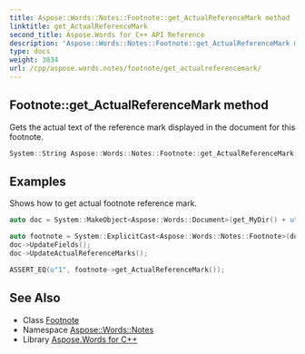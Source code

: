 ```yaml
---
title: Aspose::Words::Notes::Footnote::get_ActualReferenceMark method
linktitle: get_ActualReferenceMark
second_title: Aspose.Words for C++ API Reference
description: 'Aspose::Words::Notes::Footnote::get_ActualReferenceMark method. Gets the actual text of the reference mark displayed in the document for this footnote in C++.'
type: docs
weight: 3834
url: /cpp/aspose.words.notes/footnote/get_actualreferencemark/
---
```

## Footnote::get_ActualReferenceMark method


Gets the actual text of the reference mark displayed in the document for this footnote.

```cpp
System::String Aspose::Words::Notes::Footnote::get_ActualReferenceMark()
```


## Examples



Shows how to get actual footnote reference mark. 
```cpp
auto doc = System::MakeObject<Aspose::Words::Document>(get_MyDir() + u"Footnotes and endnotes.docx");

auto footnote = System::ExplicitCast<Aspose::Words::Notes::Footnote>(doc->GetChild(Aspose::Words::NodeType::Footnote, 1, true));
doc->UpdateFields();
doc->UpdateActualReferenceMarks();

ASSERT_EQ(u"1", footnote->get_ActualReferenceMark());
```

## See Also

* Class [Footnote](../)
* Namespace [Aspose::Words::Notes](../../)
* Library [Aspose.Words for C++](../../../)
